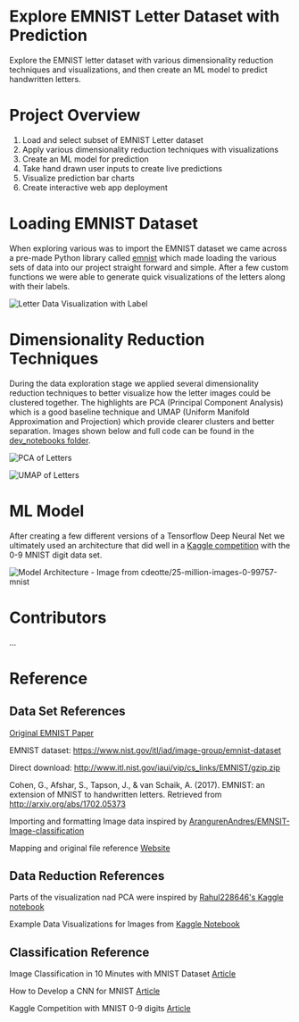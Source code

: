# Explore EMNIST Letter Dataset with Prediction 

Explore the EMNIST letter dataset with various dimensionality reduction techniques and visualizations, and then create an ML model to predict handwritten letters.

# Project Overview
1. Load and select subset of EMNIST Letter dataset
1. Apply various dimensionality reduction techniques with visualizations
1. Create an ML model for prediction
1. Take hand drawn user inputs to create live predictions
1. Visualize prediction bar charts
1. Create interactive web app deployment

# Loading EMNIST Dataset
When exploring various was to import the EMNIST dataset we came across a pre-made Python library called [emnist](https://pypi.org/project/emnist/) which made loading the various sets of data into our project straight forward and simple. After a few custom functions we were able to generate quick visualizations of the letters along with their labels.

![Letter Data Visualization with Label](https://github.com/coryroyce/emnist_letter_exploration_and_prediction/blob/main/reference/labeled_image_A.png)

# Dimensionality Reduction Techniques
During the data exploration stage we applied several dimensionality reduction techniques to better visualize how the letter images could be clustered together. The highlights are PCA (Principal Component Analysis) which is a good baseline technique and UMAP (Uniform Manifold Approximation and Projection) which provide clearer clusters and better separation. Images shown below and full code can be found in the [dev_notebooks folder](https://github.com/coryroyce/emnist_letter_exploration_and_prediction/blob/main/dev_notebooks/Letter_Exploration_and_Classification_V04.ipynb).

![PCA of Letters](https://github.com/coryroyce/emnist_letter_exploration_and_prediction/blob/main/reference/PCA_of_letters.png)

![UMAP of Letters](https://github.com/coryroyce/emnist_letter_exploration_and_prediction/blob/main/reference/UMAP_of_letters.png)

# ML Model
After creating a few different versions of a Tensorflow Deep Neural Net we ultimately used an architecture that did well in a [Kaggle competition](https://www.kaggle.com/cdeotte/25-million-images-0-99757-mnist) with the 0-9 MNIST digit data set.

![Model Architecture - Image from cdeotte/25-million-images-0-99757-mnist]()

# Contributors
...

# Reference

## Data Set References

[Original EMNIST Paper](https://arxiv.org/pdf/1702.05373.pdf)

EMNIST dataset: https://www.nist.gov/itl/iad/image-group/emnist-dataset

Direct download: http://www.itl.nist.gov/iaui/vip/cs_links/EMNIST/gzip.zip

Cohen, G., Afshar, S., Tapson, J., & van Schaik, A. (2017). EMNIST: an extension of MNIST to handwritten letters. Retrieved from http://arxiv.org/abs/1702.05373

Importing and formatting Image data inspired by [ArangurenAndres/EMNSIT-Image-classification](https://github.com/ArangurenAndres/EMNSIT-Image-classification/blob/master/cognition_project.ipynb)

Mapping and original file reference [Website](https://www.kaggle.com/crawford/emnist/version/1?select=emnist-balanced-mapping.txt)

## Data Reduction References

Parts of the visualization nad PCA were inspired by [Rahul228646's Kaggle notebook](https://www.kaggle.com/rahul228646/pca-mnist)

Example Data Visualizations for Images from [Kaggle Notebook](https://www.kaggle.com/parulpandey/visualizing-kannada-mnist-with-t-sne)

## Classification Reference

Image Classification in 10 Minutes with MNIST Dataset [Article](https://towardsdatascience.com/image-classification-in-10-minutes-with-mnist-dataset-54c35b77a38d)

How to Develop a CNN for MNIST [Article](https://machinelearningmastery.com/how-to-develop-a-convolutional-neural-network-from-scratch-for-mnist-handwritten-digit-classification/)

Kaggle Competition with MNIST 0-9 digits [Article](https://www.kaggle.com/cdeotte/25-million-images-0-99757-mnist)